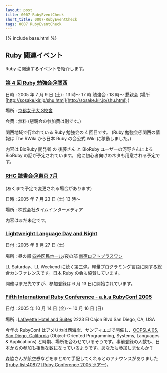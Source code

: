 ```yaml
---
layout: post
title: 0007-RubyEventCheck
short_title: 0007-RubyEventCheck
tags: 0007 RubyEventCheck
---
```

{% include base.html %}


## Ruby 関連イベント

Ruby に関連するイベントを紹介します。

### [第 4 回 Ruby 勉強会＠関西](http://jp.rubyist.net/?KansaiWorkshop4)

日時
: 2005 年 7 月 9 日 (土)
: 13 時〜 17 時 勉強会
: 18 時〜 懇親会 (場所 [http://sosake.kir.jp/shu.html](http://sosake.kir.jp/shu.html) )

場所
: [京都女子大 S校舎](http://www.cs.kyoto-wu.ac.jp/~konami/map/s-tou/)

会費
: 無料 (懇親会の参加費は別です。)

関西地域で行われている Ruby 勉強会の 4 回目です。
(Ruby 勉強会＠関西の情報は The RWiki から日本 Ruby の会公式 Wiki に移動しました。)

内容は BioRuby 開発者 の 後藤さん と BioRuby ユーザーの河野さんによる BioRuby の話が予定されています。
他に初心者向けのネタも用意される予定です。

### [RHG 読書会＠東京 7月](http://pub.cozmixng.org/~the-rwiki/rw-cgi.rb?cmd=view;name=RHG%C6%C9%BD%F1%B2%F1%3A%3A%C5%EC%B5%FE+Sound+Stage)

(あくまで予定で変更される場合があります)

日時
: 2005 年 7 月 23 日 (土) 13 時〜

場所
: 株式会社タイムインターメディア 

内容はまだ未定です。

### [Lightweight Language Day and Night](http://ll.jus.or.jp/2005/)

日付
:  2005 年 8 月 27 日 (土) 

場所
:  昼の部 [四谷区民ホール](http://www.city.shinjuku.tokyo.jp/division/261300yotsuya/kuminhall/)/夜の部 [新宿ロフトプラスワン](http://www.loft-prj.co.jp/PLUSONE/)

LL Saturday、LL Weekend に続く第三弾。軽量プログラミング言語に関する総合カンファレンスです。日本 Ruby の会も協賛しています。

開催はまだ先ですが、参加登録は 6 月 13 日に開始されています。

### [Fifth International Ruby Conference - a.k.a RubyConf 2005](http://www.rubycentral.org/conference/)

日付
:  2005 年 10 月 14 日 (金) 〜 10 月 16 日 (日)

場所
:  [Lafayette Hotel and Suites](http://sandiego.innsuites.com/) 2223 El Cajon Blvd San Diego, CA, USA

今年の RubyConf はアメリカは西海岸、サンディエゴで開催し、[OOPSLA'05, San Diego, California](http://www.oopsla.org/2005/ShowPage.do?id=Home) (Object-Oriented Programming, Systems, Languages &amp; Applications) と時期、場所を合わせているそうです。事前登録の人数も、日本からの参加も相当な数になっているようです。あなたも参加しませんか？

森脇さんが航空券などをまとめて手配してくれるとのアナウンスがありました ([[ruby-list:40877] Ruby Conference 2005 ツアー](http://blade.nagaokaut.ac.jp/cgi-bin/scat.rb/ruby/ruby-list/40877))。


